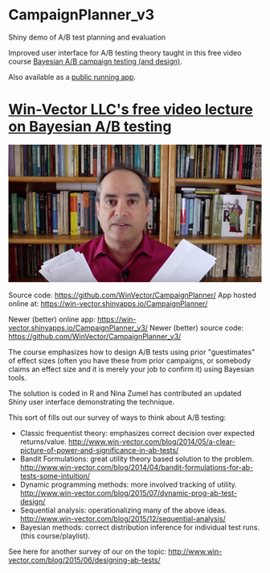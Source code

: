 # CampaignPlanner_v3

Shiny demo of A/B test planning and evaluation

Improved user interface for A/B testing theory taught in this
free video course [Bayesian A/B campaign testing (and design)](https://www.youtube.com/playlist?list=PLAKBwakacHbRRw278HMXpCsOOIIcLYGX5).

Also available as a [public running app](https://www.youtube.com/playlist?list=PLAKBwakacHbRRw278HMXpCsOOIIcL).


#  [Win-Vector LLC's free  video lecture on Bayesian A/B testing](https://www.youtube.com/playlist?list=PLAKBwakacHbRRw278HMXpCsOOIIcLYGX5)

[![](img.jpeg)](https://www.youtube.com/playlist?list=PLAKBwakacHbRRw278HMXpCsOOIIcLYGX5)

Source code: https://github.com/WinVector/CampaignPlanner/
App hosted online at: https://win-vector.shinyapps.io/CampaignPlanner/

Newer (better) online app: https://win-vector.shinyapps.io/CampaignPlanner_v3/
Newer (better) source code: https://github.com/WinVector/CampaignPlanner_v3/


The course emphasizes how to design A/B tests using prior "guestimates" of effect sizes (often you have these from prior campaigns, or somebody claims an effect size and it is merely your job to confirm it) using Bayesian tools.

The solution is coded in R and Nina Zumel has contributed an updated Shiny user interface demonstrating the technique.

This sort of fills out our survey of ways to think about A/B testing:


 * Classic frequentist theory: emphasizes correct decision over expected returns/value. http://www.win-vector.com/blog/2014/05/a-clear-picture-of-power-and-significance-in-ab-tests/
 * Bandit Formulations: great utility theory based solution to the problem. http://www.win-vector.com/blog/2014/04/bandit-formulations-for-ab-tests-some-intuition/
 * Dynamic programming methods: more involved tracking of utility. http://www.win-vector.com/blog/2015/07/dynamic-prog-ab-test-design/
 * Sequential analysis: operationalizing many of the above ideas. http://www.win-vector.com/blog/2015/12/sequential-analysis/
 * Bayesian methods: correct distribution inference for individual test runs. (this course/playlist).

See here for another survey of our on the topic: http://www.win-vector.com/blog/2015/06/designing-ab-tests/

